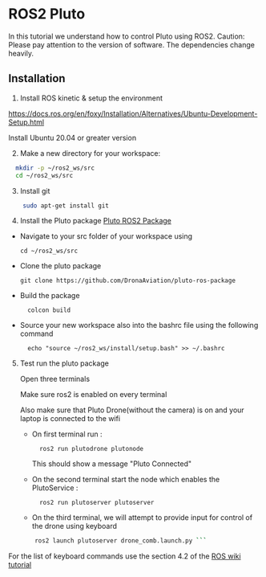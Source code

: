 
# ROS2 Pluto

In this tutorial we understand how to control Pluto using ROS2. 
Caution: Please pay attention to the version of software. The dependencies change heavily. 


## Installation

1. Install ROS kinetic & setup the environment 


https://docs.ros.org/en/foxy/Installation/Alternatives/Ubuntu-Development-Setup.html

Install Ubuntu 20.04 or greater version

2. Make a new directory for your workspace:

```bash
  mkdir -p ~/ros2_ws/src
  cd ~/ros2_ws/src
```

3. Install git
```bash
    sudo apt-get install git
```
4. Install the Pluto package [Pluto ROS2 Package](https://github.com/MalayPhadke/pluto_ros2_package)

  - Navigate to your src folder of your workspace using

        cd ~/ros2_ws/src
        

  - Clone the pluto package


        git clone https://github.com/DronaAviation/pluto-ros-package
          
- Build the package

        colcon build
          
- Source your new workspace also into the bashrc file using the following command

        echo "source ~/ros2_ws/install/setup.bash" >> ~/.bashrc
5. Test run the pluto package

    Open three terminals
    
    Make sure ros2 is enabled on every terminal

    Also make sure that Pluto Drone(without the camera) is on and your laptop is connected to the wifi 

    - On first terminal run :

            ros2 run plutodrone plutonode
        This should show a message "Pluto Connected"
    
    - On the second terminal start the node which enables the PlutoService :

            ros2 run plutoserver plutoserver

    - On the third terminal, we will attempt to provide input for control of the drone using keyboard
	```bash
	    ros2 launch plutoserver drone_comb.launch.py ```
For the list of keyboard commands use the section 4.2 of the [ROS wiki tutorial](http://wiki.ros.org/pluto_drone#Keyboard)

